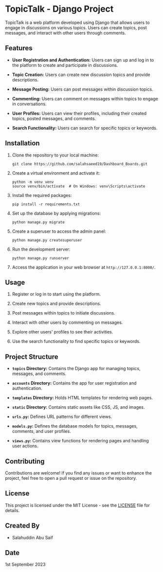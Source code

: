 # TopicTalk - Django Project

TopicTalk is a web platform developed using Django that allows users to engage in discussions on various topics. Users can create topics, post messages, and interact with other users through comments.

## Features

- **User Registration and Authentication:** Users can sign up and log in to the platform to create and participate in discussions.

- **Topic Creation:** Users can create new discussion topics and provide descriptions.

- **Message Posting:** Users can post messages within discussion topics.

- **Commenting:** Users can comment on messages within topics to engage in conversations.

- **User Profiles:** Users can view their profiles, including their created topics, posted messages, and comments.

- **Search Functionality:** Users can search for specific topics or keywords.

## Installation

1. Clone the repository to your local machine:
   ```
   git clone https://github.com/salahsaeed19/Dashboard_Boards.git
   ```

2. Create a virtual environment and activate it:
   ```
   python -m venv venv
   source venv/bin/activate  # On Windows: venv\Scripts\activate
   ```

3. Install the required packages:
   ```
   pip install -r requirements.txt
   ```

4. Set up the database by applying migrations:
   ```
   python manage.py migrate
   ```

5. Create a superuser to access the admin panel:
   ```
   python manage.py createsuperuser
   ```

6. Run the development server:
   ```
   python manage.py runserver
   ```

7. Access the application in your web browser at `http://127.0.0.1:8000/`.

## Usage

1. Register or log in to start using the platform.

2. Create new topics and provide descriptions.

3. Post messages within topics to initiate discussions.

4. Interact with other users by commenting on messages.

5. Explore other users' profiles to see their activities.

6. Use the search functionality to find specific topics or keywords.

## Project Structure

- **`topics` Directory:** Contains the Django app for managing topics, messages, and comments.

- **`accounts` Directory:** Contains the app for user registration and authentication.

- **`templates` Directory:** Holds HTML templates for rendering web pages.

- **`static` Directory:** Contains static assets like CSS, JS, and images.

- **`urls.py`:** Defines URL patterns for different views.

- **`models.py`:** Defines the database models for topics, messages, comments, and user profiles.

- **`views.py`:** Contains view functions for rendering pages and handling user actions.

## Contributing

Contributions are welcome! If you find any issues or want to enhance the project, feel free to open a pull request or issue on the repository.

## License

This project is licensed under the MIT License - see the [LICENSE](https://github.com/salahsaeed19/) file for details.

## Created By

- Salahuddin Abu Saif

## Date

1st September 2023
```
